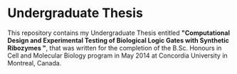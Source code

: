 # Undergraduate Thesis

This repository contains my Undergraduate Thesis entitled **"Computational Design and Experimental Testing of Biological Logic Gates with Synthetic Ribozymes "**, that was written for the completion of the B.Sc. Honours in Cell and Molecular Biology program in May 2014 at Concordia University in Montreal, Canada.